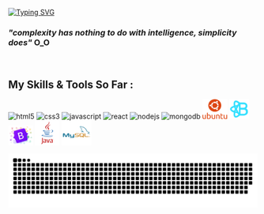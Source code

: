 <div >

[![Typing SVG](https://readme-typing-svg.demolab.com?font=Italianno&size=60&pause=1000&color=355FFF&multiline=true&width=500&height=150&lines=Software+Engineer;Full-Stack+Web+Developer)](https://git.io/typing-svg)
</div>

<h3> <em><strong> "complexity has nothing to do with intelligence, simplicity does" </em></strong> O_O </h3> </br>

<h2> My Skills & Tools So Far : </h2>

<p >
<img src="https://cdn.jsdelivr.net/gh/devicons/devicon/icons/html5/html5-original.svg" alt="html5" width="40" height="40"/>
<img src="https://cdn.jsdelivr.net/gh/devicons/devicon/icons/css3/css3-original.svg" alt="css3" width="40" height="40"/>
<img src="https://cdn.jsdelivr.net/gh/devicons/devicon/icons/javascript/javascript-original.svg" alt="javascript" width="40" height="40"/>
<img src="https://cdn.jsdelivr.net/gh/devicons/devicon/icons/react/react-original.svg" alt="react" width="40" height="40"/>
<img src="https://cdn.jsdelivr.net/gh/devicons/devicon/icons/nodejs/nodejs-original.svg" alt="nodejs" width="40" height="40"/>
<img src="https://cdn.jsdelivr.net/gh/devicons/devicon/icons/mongodb/mongodb-original.svg" alt="mongodb" width="40" height="40"/>
<img src="./assests/ubuntu-logo-8B7C9ED4AD-seeklogo.com.png" alt="pandas" width="50" height="40"/>
<img src="./assests/event-cover-5388.png" alt="pandas" width="40" height="40"/>
<img src="./assests/icons-hero.png" alt="pandas" width="50" height="40"/>
<img src="./assests/java-logo-1.png" alt="pandas" width="50" height="50"/>
<img src="./assests/mysql-5-logo-png-transparent.png" alt="pandas" width="60" height="50"/>


![Snake animation](https://raw.githubusercontent.com/1999AZZAR/1999AZZAR/5ccdcc10988dde04d2cc849e4a6ffaa0010c2267/resources/img/grid-snake.svg)
       
